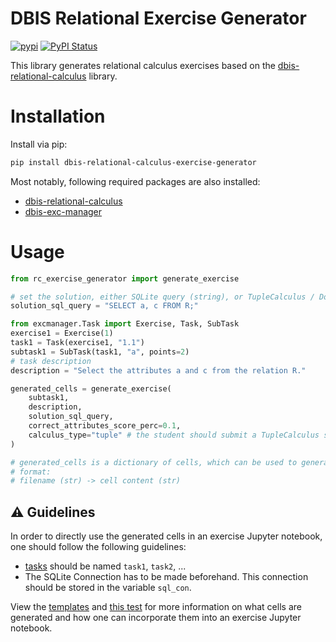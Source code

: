 # DBIS Relational Exercise Generator

[![pypi](https://img.shields.io/pypi/pyversions/dbis-relational-calculus-exercise-generator)](https://pypi.org/project/dbis-relational-calculus-exercise-generator/)
[![PyPI Status](https://img.shields.io/pypi/v/dbis-relational-calculus-exercise-generator)](https://pypi.org/project/dbis-relational-calculus-exercise-generator/)

This library generates relational calculus exercises based on the [dbis-relational-calculus](https://pypi.org/project/dbis-relational-calculus) library.
# Installation
Install via pip:
```bash
pip install dbis-relational-calculus-exercise-generator
```
Most notably, following required packages are also installed:
 - [dbis-relational-calculus](https://pypi.org/project/dbis-relational-calculus)
 - [dbis-exc-manager](https://pypi.org/project/dbis-exc-manager/)

# Usage
```python
from rc_exercise_generator import generate_exercise

# set the solution, either SQLite query (string), or TupleCalculus / DomainCalculus object
solution_sql_query = "SELECT a, c FROM R;"

from excmanager.Task import Exercise, Task, SubTask
exercise1 = Exercise(1)
task1 = Task(exercise1, "1.1")
subtask1 = SubTask(task1, "a", points=2)
# task description
description = "Select the attributes a and c from the relation R."

generated_cells = generate_exercise(
	subtask1,
	description,
	solution_sql_query,
	correct_attributes_score_perc=0.1,
	calculus_type="tuple" # the student should submit a TupleCalculus solution
)

# generated_cells is a dictionary of cells, which can be used to generate a Jupyter Notebook
# format:
# filename (str) -> cell content (str)
```


## :warning: Guidelines
In order to directly use the generated cells in an exercise Jupyter notebook, one should follow the following guidelines:
 - [tasks](https://pypi.org/project/dbis-exc-manager/) should be named `task1`, `task2`, ...
 - The SQLite Connection has to be made beforehand. This connection should be stored in the variable `sql_con`.

View the [templates](rc_exercise_generator/resources/templates/README.md) and [this test](tests/test_correct.py) for more information on what cells are generated and how one can incorporate them into an exercise Jupyter notebook.


